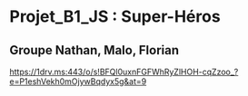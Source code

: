 # Projet_B1_JS : Super-Héros

## Groupe Nathan, Malo, Florian

https://1drv.ms:443/o/s!BFQl0uxnFGFWhRyZlHOH-cqZzoo_?e=P1eshVekh0mOjywBqdyx5g&at=9